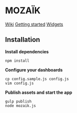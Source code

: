 MOZAÏK
======

[Wiki](https://github.com/plouc/mozaik/wiki)
[Getting started](https://github.com/plouc/mozaik/wiki/getting-started)
[Widgets](https://github.com/plouc/mozaik/wiki/widgets)

Installation
------------

**Install dependencies**

```
npm install
```

**Configure your dashboards**

```
cp config.sample.js config.js
vim config.js
```

**Publish assets and start the app**

```
gulp publish
node mozaik.js
```
